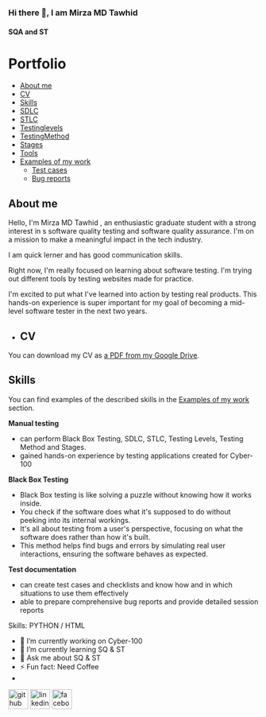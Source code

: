 ### Hi there 👋, I am Mirza MD Tawhid


#### SQA and ST 

# Portfolio
- [About me](#about-me)
- [CV](#cv)
- [Skills](#skills)
- [SDLC](#SDLC)
- [STLC](#STLC)
- [Testinglevels](#Testing_levels)
- [TestingMethod](#Testing_Method)
- [Stages](#Stages)
- [Tools](#tools)
- [Examples of my work](#examples-of-my-work)
  * [Test cases](#test-cases)
  * [Bug reports](#bug-reports)
    


## About me

Hello, I'm Mirza MD Tawhid , an enthusiastic graduate student with a strong interest in s software quality testing and software quality assurance. I'm on a mission to make a meaningful impact in the tech industry.

I am quick lerner and has good communication skills.

Right now, I'm really focused on learning about software testing. I'm  trying out different tools by testing websites made for practice.

I'm excited to put what I've learned into action by testing real products. This hands-on experience is super important for my goal of becoming a mid-level software tester in the next two years.

- ## CV

  
You can download my CV as [a PDF from my Google Drive](https://drive.google.com/file/d/1eeEUf1BZsGPtO_L58q95h1UJWZyvU93q/view?usp=sharing).


## Skills

You can find examples of the described skills in the [Examples of my work](#examples-of-my-work) section.


__Manual testing__
  * can perform Black Box Testing, SDLC, STLC, Testing Levels, Testing Method and Stages.
  * gained hands-on experience by testing applications created for Cyber-100

__Black Box Testing__
* Black Box testing is like solving a puzzle without knowing how it works inside.
* You check if the software does what it's supposed to do without peeking into its internal workings.
* It's all about testing from a user's perspective, focusing on what the software does rather than how it's built.
* This method helps find bugs and errors by simulating real user interactions, ensuring the software behaves as expected.

__Test documentation__
  * can create test cases and checklists and know how and in which situations to use them effectively
  * able to prepare comprehensive bug reports and provide detailed session reports






Skills: PYTHON / HTML 

- 🔭 I’m currently working on Cyber-100 
- 🌱 I’m currently learning SQ & ST 
- 💬 Ask me about SQ & ST 
- ⚡ Fun fact: Need Coffee
- 
[<img src='https://cdn.jsdelivr.net/npm/simple-icons@3.0.1/icons/github.svg' alt='github' height='40'>](https://github.com/tawhidmirza)  [<img src='https://cdn.jsdelivr.net/npm/simple-icons@3.0.1/icons/linkedin.svg' alt='linkedin' height='40'>](https://www.linkedin.com/in/https://www.linkedin.com/in/mirza-tawhid-a548091bb//)  [<img src='https://cdn.jsdelivr.net/npm/simple-icons@3.0.1/icons/facebook.svg' alt='facebook' height='40'>](https://www.facebook.com/https://www.facebook.com/mehmed.hossain.tbf/)  

